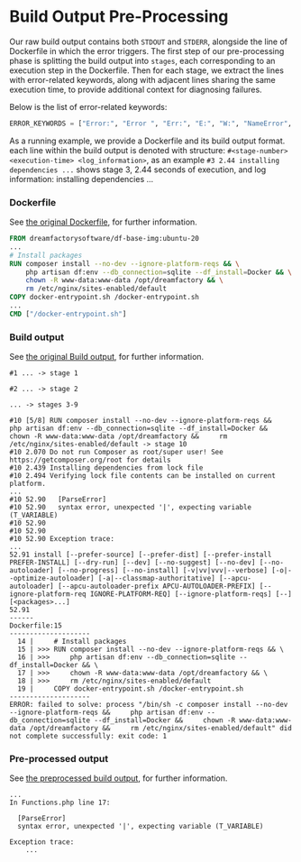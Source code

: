 # Build Output Pre-Processing

Our raw build output contains both `STDOUT` and `STDERR`, alongside the line of Dockerfile in which the error triggers.
The first step of our pre-processing phase is splitting the build output into `stages`, each corresponding to an execution step in the Dockerfile. Then for each stage, we extract the lines with error-related keywords, along with adjacent lines sharing the same execution time, to provide additional context for diagnosing failures.

Below is the list of error-related keywords:

```python
ERROR_KEYWORDS = ["Error:", "Error ", "Err:", "E:", "W:", "NameError", "ERR!", "[ERROR]", "Error]", "ParseError", "FetchError", "[Error"]
```

As a running example, we provide a Dockerfile and its build output format.
each line within the build output is denoted with structure:
`#<stage-number> <execution-time> <log_information>`, as an example `#3 2.44 installing dependencies ...` shows stage 3, 2.44 seconds of execution, and log information: installing dependencies ...

### Dockerfile

See [the original Dockerfile](sample-dockerfile), for further information.

```Dockerfile
FROM dreamfactorysoftware/df-base-img:ubuntu-20
...
# Install packages
RUN composer install --no-dev --ignore-platform-reqs && \
    php artisan df:env --db_connection=sqlite --df_install=Docker && \
    chown -R www-data:www-data /opt/dreamfactory && \
    rm /etc/nginx/sites-enabled/default
COPY docker-entrypoint.sh /docker-entrypoint.sh
...
CMD ["/docker-entrypoint.sh"]


```

### Build output

See [the original Build output](sample-build-output), for further information.

```log
#1 ... -> stage 1

#2 ... -> stage 2

... -> stages 3-9

#10 [5/8] RUN composer install --no-dev --ignore-platform-reqs &&     php artisan df:env --db_connection=sqlite --df_install=Docker &&     chown -R www-data:www-data /opt/dreamfactory &&     rm /etc/nginx/sites-enabled/default -> stage 10
#10 2.070 Do not run Composer as root/super user! See https://getcomposer.org/root for details
#10 2.439 Installing dependencies from lock file
#10 2.494 Verifying lock file contents can be installed on current platform.
...
#10 52.90   [ParseError]                                                   
#10 52.90   syntax error, unexpected '|', expecting variable (T_VARIABLE)  
#10 52.90                                                                  
#10 52.90 
#10 52.90 Exception trace:
... 
52.91 install [--prefer-source] [--prefer-dist] [--prefer-install PREFER-INSTALL] [--dry-run] [--dev] [--no-suggest] [--no-dev] [--no-autoloader] [--no-progress] [--no-install] [-v|vv|vvv|--verbose] [-o|--optimize-autoloader] [-a|--classmap-authoritative] [--apcu-autoloader] [--apcu-autoloader-prefix APCU-AUTOLOADER-PREFIX] [--ignore-platform-req IGNORE-PLATFORM-REQ] [--ignore-platform-reqs] [--] [<packages>...]
52.91
------
Dockerfile:15
--------------------
  14 |     # Install packages
  15 | >>> RUN composer install --no-dev --ignore-platform-reqs && \
  16 | >>>     php artisan df:env --db_connection=sqlite --df_install=Docker && \
  17 | >>>     chown -R www-data:www-data /opt/dreamfactory && \
  18 | >>>     rm /etc/nginx/sites-enabled/default
  19 |     COPY docker-entrypoint.sh /docker-entrypoint.sh
--------------------
ERROR: failed to solve: process "/bin/sh -c composer install --no-dev --ignore-platform-reqs &&     php artisan df:env --db_connection=sqlite --df_install=Docker &&     chown -R www-data:www-data /opt/dreamfactory &&     rm /etc/nginx/sites-enabled/default" did not complete successfully: exit code: 1
```

### Pre-processed output
See [the preprocessed build output](sample-pre-processed), for further information.

```
...
In Functions.php line 17:
                                                                 
  [ParseError]                                                   
  syntax error, unexpected '|', expecting variable (T_VARIABLE)  
                                                                 
Exception trace:
    ...
```
